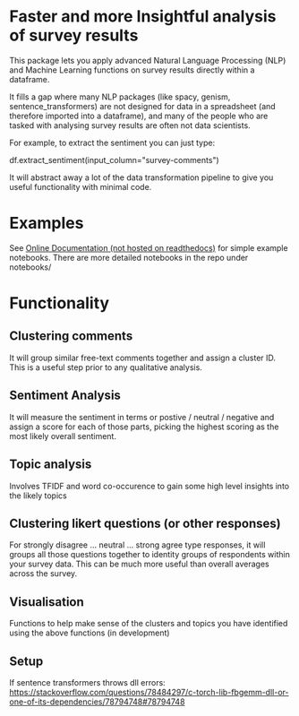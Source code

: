# Faster and more Insightful analysis of survey results

This package lets you apply advanced Natural Language Processing (NLP) and Machine Learning functions on survey results directly within a dataframe.

It fills a gap where many NLP packages (like spacy, genism, sentence_transformers) are not designed for data in a spreadsheet (and therefore imported into a dataframe), and  many of the people who are tasked with analysing survey results are often not data scientists.

For example, to extract the sentiment you can just type:

df.extract_sentiment(input_column="survey-comments")

It will abstract away a lot of the data transformation pipeline to give you useful functionality with minimal code.

# Examples
See [Online Documentation (not hosted on readthedocs)](https://storage.googleapis.com/pandas-survey-toolkit/html/index.html) for simple example notebooks. There are more detailed notebooks in the repo under notebooks/

# Functionality

## Clustering comments
It will group similar free-text comments together and assign a cluster ID. This is a useful step prior to any qualitative analysis.

## Sentiment Analysis
It will measure the sentiment in terms or postive / neutral / negative and assign a score for each of those parts, picking the highest scoring as the most likely overall sentiment.

## Topic analysis
Involves TFIDF and word co-occurence to gain some high level insights into the likely topics

## Clustering likert questions (or other responses)
For strongly disagree ... neutral ... strong agree type responses, it will groups all those questions together to identity groups of respondents within your survey data. This can be much more useful than overall averages across the survey.

## Visualisation
Functions to help make sense of the clusters and topics you have identified using the above functions (in development)

## Setup
If sentence transformers throws dll errors: https://stackoverflow.com/questions/78484297/c-torch-lib-fbgemm-dll-or-one-of-its-dependencies/78794748#78794748


